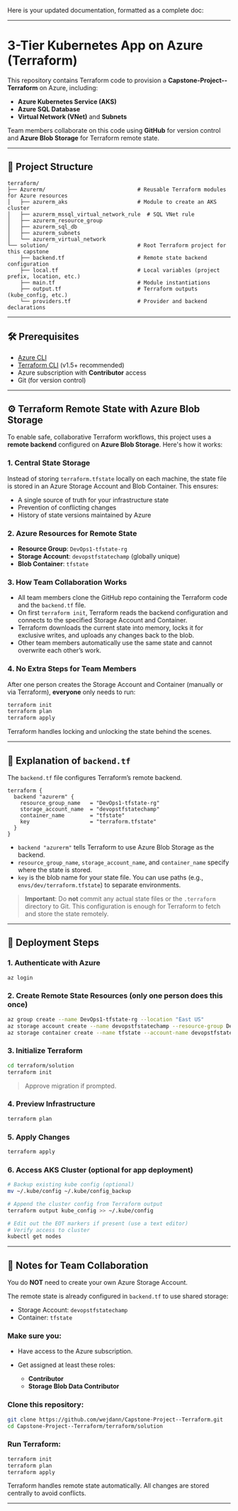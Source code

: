 Here is your updated documentation, formatted as a complete doc:

---

# 3-Tier Kubernetes App on Azure (Terraform)

This repository contains Terraform code to provision a **Capstone-Project--Terraform** on Azure, including:

* **Azure Kubernetes Service (AKS)**
* **Azure SQL Database**
* **Virtual Network (VNet)** and **Subnets**

Team members collaborate on this code using **GitHub** for version control and **Azure Blob Storage** for Terraform remote state.

---

## 📁 Project Structure

```
terraform/
├── Azurerm/                             # Reusable Terraform modules for Azure resources
│   ├── azurerm_aks                      # Module to create an AKS cluster
│   ├── azurerm_mssql_virtual_network_rule  # SQL VNet rule
│   ├── azurerm_resource_group
│   ├── azurerm_sql_db
│   ├── azurerm_subnets
│   └── azurerm_virtual_network
└── solution/                            # Root Terraform project for this capstone
    ├── backend.tf                       # Remote state backend configuration
    ├── local.tf                         # Local variables (project prefix, location, etc.)
    ├── main.tf                          # Module instantiations
    ├── output.tf                        # Terraform outputs (kube_config, etc.)
    └── providers.tf                     # Provider and backend declarations
```

---

## 🛠 Prerequisites

* [Azure CLI](https://docs.microsoft.com/cli/azure/install-azure-cli)
* [Terraform CLI](https://www.terraform.io/downloads.html) (v1.5+ recommended)
* Azure subscription with **Contributor** access
* Git (for version control)

---

## ⚙️ Terraform Remote State with Azure Blob Storage

To enable safe, collaborative Terraform workflows, this project uses a **remote backend** configured on **Azure Blob Storage**. Here's how it works:

### 1. Central State Storage

Instead of storing `terraform.tfstate` locally on each machine, the state file is stored in an Azure Storage Account and Blob Container. This ensures:

* A single source of truth for your infrastructure state
* Prevention of conflicting changes
* History of state versions maintained by Azure

### 2. Azure Resources for Remote State

* **Resource Group**: `DevOps1-tfstate-rg`
* **Storage Account**: `devopstfstatechamp` (globally unique)
* **Blob Container**: `tfstate`

### 3. How Team Collaboration Works

* All team members clone the GitHub repo containing the Terraform code and the `backend.tf` file.
* On first `terraform init`, Terraform reads the backend configuration and connects to the specified Storage Account and Container.
* Terraform downloads the current state into memory, locks it for exclusive writes, and uploads any changes back to the blob.
* Other team members automatically use the same state and cannot overwrite each other’s work.

### 4. No Extra Steps for Team Members

After one person creates the Storage Account and Container (manually or via Terraform), **everyone** only needs to run:

```bash
terraform init
terraform plan
terraform apply
```

Terraform handles locking and unlocking the state behind the scenes.

---

## 📝 Explanation of `backend.tf`

The `backend.tf` file configures Terraform’s remote backend.

```hcl
terraform {
  backend "azurerm" {
    resource_group_name   = "DevOps1-tfstate-rg"
    storage_account_name  = "devopstfstatechamp"
    container_name        = "tfstate"
    key                   = "terraform.tfstate"
  }
}
```

* `backend "azurerm"` tells Terraform to use Azure Blob Storage as the backend.
* `resource_group_name`, `storage_account_name`, and `container_name` specify where the state is stored.
* `key` is the blob name for your state file. You can use paths (e.g., `envs/dev/terraform.tfstate`) to separate environments.

> **Important**: Do **not** commit any actual state files or the `.terraform` directory to Git. This configuration is enough for Terraform to fetch and store the state remotely.

---

## 🚀 Deployment Steps

### 1. Authenticate with Azure

```bash
az login
```

### 2. Create Remote State Resources (only one person does this once)

```bash
az group create --name DevOps1-tfstate-rg --location "East US"
az storage account create --name devopstfstatechamp --resource-group DevOps1-tfstate-rg --location "East US" --sku Standard_LRS --kind StorageV2
az storage container create --name tfstate --account-name devopstfstatechamp --auth-mode login
```

### 3. Initialize Terraform

```bash
cd terraform/solution
terraform init
```

> Approve migration if prompted.

### 4. Preview Infrastructure

```bash
terraform plan
```

### 5. Apply Changes

```bash
terraform apply
```

### 6. Access AKS Cluster (optional for app deployment)

```bash
# Backup existing kube config (optional)
mv ~/.kube/config ~/.kube/config_backup

# Append the cluster config from Terraform output
terraform output kube_config >> ~/.kube/config

# Edit out the EOT markers if present (use a text editor)
# Verify access to cluster
kubectl get nodes
```

---

## 👥 Notes for Team Collaboration

You do **NOT** need to create your own Azure Storage Account.

The remote state is already configured in `backend.tf` to use shared storage:

* Storage Account: `devopstfstatechamp`
* Container: `tfstate`

### Make sure you:

* Have access to the Azure subscription.
* Get assigned at least these roles:

  * **Contributor**
  * **Storage Blob Data Contributor**

### Clone this repository:

```bash
git clone https://github.com/wejdann/Capstone-Project--Terraform.git
cd Capstone-Project--Terraform/terraform/solution
```

### Run Terraform:

```bash
terraform init
terraform plan
terraform apply
```

Terraform handles remote state automatically. All changes are stored centrally to avoid conflicts.

---
